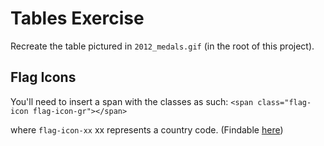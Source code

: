 # Tables Exercise

Recreate the table pictured in `2012_medals.gif` (in the root of this project).

## Flag Icons

You'll need to insert a span with the classes as such: `<span class="flag-icon flag-icon-gr"></span>`

where `flag-icon-xx` xx represents a country code. (Findable [here](https://www.iso.org/obp/ui/#search))
